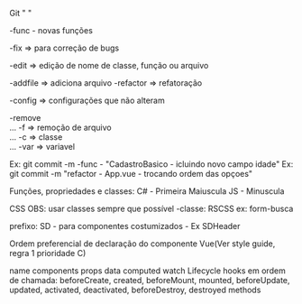 Git
 "<tipo> <arquivo ou domino> <comentario>"
 

-func - novas funções  

-fix => para correção de bugs  

-edit => edição de nome de classe, função ou arquivo

-addfile => adiciona arquivo
-refactor => refatoração  

-config => configurações que não alteram  

-remove  
... -f => remoção de arquivo  
... -c => classe   
... -var => variavel     


Ex: git commit -m -func - "CadastroBasico - icluindo novo campo idade" Ex: git commit -m "refactor - App.vue - trocando ordem das opçoes"

Funções, propriedades e classes:
C# - Primeira Maiuscula JS - Minuscula


CSS
OBS: usar classes sempre que possível -classe: RSCSS ex: form-busca


prefixo: SD - para componentes costumizados - Ex SDHeader

Ordem preferencial de declaração do componente Vue(Ver style guide, regra 1 prioridade C)

name
components
props
data
computed
watch
Lifecycle hooks em ordem de chamada:
beforeCreate, created, beforeMount, mounted, beforeUpdate, updated, activated, deactivated, beforeDestroy, destroyed
methods
